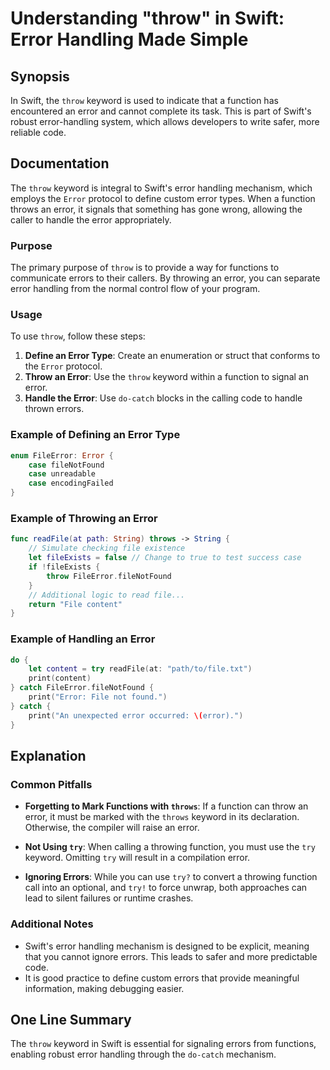 <!--
Meta Description: # Understanding "throw" in Swift: Error Handling Made Simple ## Synopsis In Swift, the `throw` keyword is used to indicate that a function has encount...
Meta Keywords: error, throw, swift, handling, keyword
-->

# Understanding "throw" in Swift: Error Handling Made Simple

## Synopsis
In Swift, the `throw` keyword is used to indicate that a function has encountered an error and cannot complete its task. This is part of Swift's robust error-handling system, which allows developers to write safer, more reliable code.

## Documentation
The `throw` keyword is integral to Swift's error handling mechanism, which employs the `Error` protocol to define custom error types. When a function throws an error, it signals that something has gone wrong, allowing the caller to handle the error appropriately.

### Purpose
The primary purpose of `throw` is to provide a way for functions to communicate errors to their callers. By throwing an error, you can separate error handling from the normal control flow of your program.

### Usage
To use `throw`, follow these steps:

1. **Define an Error Type**: Create an enumeration or struct that conforms to the `Error` protocol.
2. **Throw an Error**: Use the `throw` keyword within a function to signal an error.
3. **Handle the Error**: Use `do-catch` blocks in the calling code to handle thrown errors.

### Example of Defining an Error Type
```swift
enum FileError: Error {
    case fileNotFound
    case unreadable
    case encodingFailed
}
```

### Example of Throwing an Error
```swift
func readFile(at path: String) throws -> String {
    // Simulate checking file existence
    let fileExists = false // Change to true to test success case
    if !fileExists {
        throw FileError.fileNotFound
    }
    // Additional logic to read file...
    return "File content"
}
```

### Example of Handling an Error
```swift
do {
    let content = try readFile(at: "path/to/file.txt")
    print(content)
} catch FileError.fileNotFound {
    print("Error: File not found.")
} catch {
    print("An unexpected error occurred: \(error).")
}
```

## Explanation
### Common Pitfalls
- **Forgetting to Mark Functions with `throws`**: If a function can throw an error, it must be marked with the `throws` keyword in its declaration. Otherwise, the compiler will raise an error.
  
- **Not Using `try`**: When calling a throwing function, you must use the `try` keyword. Omitting `try` will result in a compilation error.

- **Ignoring Errors**: While you can use `try?` to convert a throwing function call into an optional, and `try!` to force unwrap, both approaches can lead to silent failures or runtime crashes.

### Additional Notes
- Swift's error handling mechanism is designed to be explicit, meaning that you cannot ignore errors. This leads to safer and more predictable code.
- It is good practice to define custom errors that provide meaningful information, making debugging easier.

## One Line Summary
The `throw` keyword in Swift is essential for signaling errors from functions, enabling robust error handling through the `do-catch` mechanism.